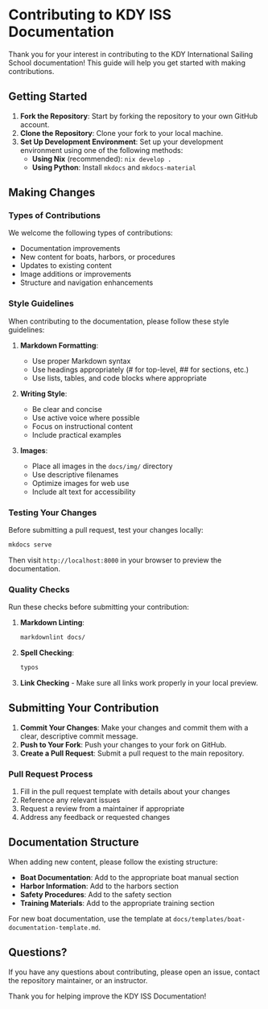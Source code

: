 # Contributing to KDY ISS Documentation

Thank you for your interest in contributing to the KDY International Sailing
School documentation! This guide will help you get started with making
contributions.

## Getting Started

1. **Fork the Repository**: Start by forking the repository to your own GitHub
   account.
2. **Clone the Repository**: Clone your fork to your local machine.
3. **Set Up Development Environment**: Set up your development environment
   using one of the following methods:
   - **Using Nix** (recommended): `nix develop .`
   - **Using Python**: Install `mkdocs` and `mkdocs-material`

## Making Changes

### Types of Contributions

We welcome the following types of contributions:

- Documentation improvements
- New content for boats, harbors, or procedures
- Updates to existing content
- Image additions or improvements
- Structure and navigation enhancements

### Style Guidelines

When contributing to the documentation, please follow these style guidelines:

1. **Markdown Formatting**:
   - Use proper Markdown syntax
   - Use headings appropriately (# for top-level, ## for sections, etc.)
   - Use lists, tables, and code blocks where appropriate

2. **Writing Style**:
   - Be clear and concise
   - Use active voice where possible
   - Focus on instructional content
   - Include practical examples

3. **Images**:
   - Place all images in the `docs/img/` directory
   - Use descriptive filenames
   - Optimize images for web use
   - Include alt text for accessibility

### Testing Your Changes

Before submitting a pull request, test your changes locally:

```bash
mkdocs serve
```

Then visit `http://localhost:8000` in your browser to preview the documentation.

### Quality Checks

Run these checks before submitting your contribution:

1. **Markdown Linting**:

   ```bash
   markdownlint docs/
   ```

2. **Spell Checking**:

   ```bash
   typos
   ```

3. **Link Checking** - Make sure all links work properly in your local preview.

## Submitting Your Contribution

1. **Commit Your Changes**: Make your changes and commit them with a clear,
   descriptive commit message.
2. **Push to Your Fork**: Push your changes to your fork on GitHub.
3. **Create a Pull Request**: Submit a pull request to the main repository.

### Pull Request Process

1. Fill in the pull request template with details about your changes
2. Reference any relevant issues
3. Request a review from a maintainer if appropriate
4. Address any feedback or requested changes

## Documentation Structure

When adding new content, please follow the existing structure:

- **Boat Documentation**: Add to the appropriate boat manual section
- **Harbor Information**: Add to the harbors section
- **Safety Procedures**: Add to the safety section
- **Training Materials**: Add to the appropriate training section

For new boat documentation, use the template at `docs/templates/boat-documentation-template.md`.

## Questions?

If you have any questions about contributing, please open an issue, contact the
repository maintainer, or an instructor.

Thank you for helping improve the KDY ISS Documentation!
